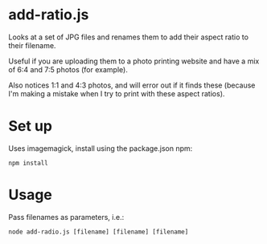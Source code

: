 # add-ratio.js

Looks at a set of JPG files and renames them to add their aspect ratio to their filename.

Useful if you are uploading them to a photo printing website and have a mix of 6:4 and 7:5 photos (for example).

Also notices 1:1 and 4:3 photos, and will error out if it finds these (because I'm making a mistake when I try to print with these aspect ratios).

# Set up

Uses imagemagick, install using the package.json npm:

    npm install

# Usage

Pass filenames as parameters, i.e.:

    node add-radio.js [filename] [filename] [filename]


